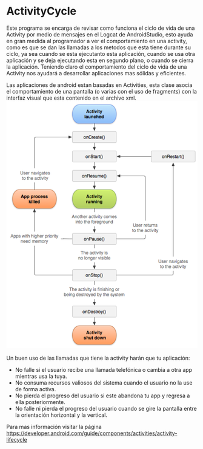 # ActivityCycle
Este programa se encarga de revisar como funciona el ciclo de vida de una Activity por medio de mensajes en el Logcat de AndroidStudio, esto ayuda en gran medida al programador a ver el comportamiento en una activity, como es que se dan las llamadas a los metodos que esta tiene durante su ciclo, ya sea cuando se esta ejecutanto esta aplicación, cuando se usa otra aplicación y se deja ejecutando esta en segundo plano, o cuando se cierra la aplicación. Teniendo claro el comportamiento del ciclo de vida de una Activity nos ayudará a desarrollar aplicaciones mas sólidas y eficientes.

Las aplicaciones de android estan basadas en Activities, esta clase asocia el comportamiento de una pantalla (o varias con el uso de fragments) con la interfaz visual que esta contenido en el archivo xml. 
![alt diagrama del ciclo de vida de una Activity. (fuente: https://developer.android.com/guide/components/activities/activity-lifecycle)](https://github.com/JvegaG/ActivityCycle/blob/master/activity_lifecycle.png)

Un buen uso de las llamadas que tiene la activity harán que tu aplicación:
  - No falle si el usuario recibe una llamada telefónica o cambia a otra app mientras usa la tuya.
  - No consuma recursos valiosos del sistema cuando el usuario no la use de forma activa.
  - No pierda el progreso del usuario si este abandona tu app y regresa a ella posteriormente.
  - No falle ni pierda el progreso del usuario cuando se gire la pantalla entre la orientación horizontal y la vertical.
  
Para mas información visitar la página https://developer.android.com/guide/components/activities/activity-lifecycle

